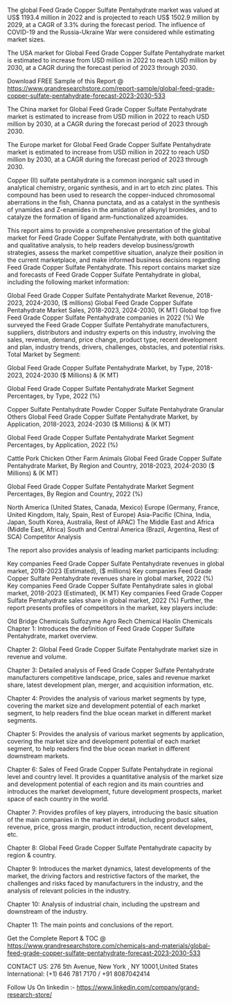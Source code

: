
The global Feed Grade Copper Sulfate Pentahydrate market was valued at US$ 1193.4 million in 2022 and is projected to reach US$ 1502.9 million by 2029, at a CAGR of 3.3% during the forecast period. The influence of COVID-19 and the Russia-Ukraine War were considered while estimating market sizes.

The USA market for Global Feed Grade Copper Sulfate Pentahydrate market is estimated to increase from USD million in 2022 to reach USD million by 2030, at a CAGR during the forecast period of 2023 through 2030.

Download FREE Sample of this Report @ https://www.grandresearchstore.com/report-sample/global-feed-grade-copper-sulfate-pentahydrate-forecast-2023-2030-533

The China market for Global Feed Grade Copper Sulfate Pentahydrate market is estimated to increase from USD million in 2022 to reach USD million by 2030, at a CAGR during the forecast period of 2023 through 2030.

The Europe market for Global Feed Grade Copper Sulfate Pentahydrate market is estimated to increase from USD million in 2022 to reach USD million by 2030, at a CAGR during the forecast period of 2023 through 2030.

Copper (II) sulfate pentahydrate is a common inorganic salt used in analytical chemistry, organic synthesis, and in art to etch zinc plates. This compound has been used to research the copper-induced chromosomal aberrations in the fish, Channa punctata, and as a catalyst in the synthesis of ynamides and Z-enamides in the amidation of alkynyl bromides, and to catalyze the formation of ligand arm-functionalized azoamides.

This report aims to provide a comprehensive presentation of the global market for Feed Grade Copper Sulfate Pentahydrate, with both quantitative and qualitative analysis, to help readers develop business/growth strategies, assess the market competitive situation, analyze their position in the current marketplace, and make informed business decisions regarding Feed Grade Copper Sulfate Pentahydrate. This report contains market size and forecasts of Feed Grade Copper Sulfate Pentahydrate in global, including the following market information:

Global Feed Grade Copper Sulfate Pentahydrate Market Revenue, 2018-2023, 2024-2030, ($ millions)
Global Feed Grade Copper Sulfate Pentahydrate Market Sales, 2018-2023, 2024-2030, (K MT)
Global top five Feed Grade Copper Sulfate Pentahydrate companies in 2022 (%)
We surveyed the Feed Grade Copper Sulfate Pentahydrate manufacturers, suppliers, distributors and industry experts on this industry, involving the sales, revenue, demand, price change, product type, recent development and plan, industry trends, drivers, challenges, obstacles, and potential risks. Total Market by Segment:

Global Feed Grade Copper Sulfate Pentahydrate Market, by Type, 2018-2023, 2024-2030 ($ Millions) & (K MT)

Global Feed Grade Copper Sulfate Pentahydrate Market Segment Percentages, by Type, 2022 (%)

Copper Sulfate Pentahydrate Powder
Copper Sulfate Pentahydrate Granular
Others
Global Feed Grade Copper Sulfate Pentahydrate Market, by Application, 2018-2023, 2024-2030 ($ Millions) & (K MT)

Global Feed Grade Copper Sulfate Pentahydrate Market Segment Percentages, by Application, 2022 (%)

Cattle
Pork
Chicken
Other Farm Animals
Global Feed Grade Copper Sulfate Pentahydrate Market, By Region and Country, 2018-2023, 2024-2030 ($ Millions) & (K MT)

Global Feed Grade Copper Sulfate Pentahydrate Market Segment Percentages, By Region and Country, 2022 (%)

North America (United States, Canada, Mexico)
Europe (Germany, France, United Kingdom, Italy, Spain, Rest of Europe)
Asia-Pacific (China, India, Japan, South Korea, Australia, Rest of APAC)
The Middle East and Africa (Middle East, Africa)
South and Central America (Brazil, Argentina, Rest of SCA)
Competitor Analysis

The report also provides analysis of leading market participants including:

Key companies Feed Grade Copper Sulfate Pentahydrate revenues in global market, 2018-2023 (Estimated), ($ millions)
Key companies Feed Grade Copper Sulfate Pentahydrate revenues share in global market, 2022 (%)
Key companies Feed Grade Copper Sulfate Pentahydrate sales in global market, 2018-2023 (Estimated), (K MT)
Key companies Feed Grade Copper Sulfate Pentahydrate sales share in global market, 2022 (%)
Further, the report presents profiles of competitors in the market, key players include:

Old Bridge Chemicals
Sulfozyme Agro
Rech Chemical
Haolin Chemicals
Chapter 1: Introduces the definition of Feed Grade Copper Sulfate Pentahydrate, market overview.

Chapter 2: Global Feed Grade Copper Sulfate Pentahydrate market size in revenue and volume.

Chapter 3: Detailed analysis of Feed Grade Copper Sulfate Pentahydrate manufacturers competitive landscape, price, sales and revenue market share, latest development plan, merger, and acquisition information, etc.

Chapter 4: Provides the analysis of various market segments by type, covering the market size and development potential of each market segment, to help readers find the blue ocean market in different market segments.

Chapter 5: Provides the analysis of various market segments by application, covering the market size and development potential of each market segment, to help readers find the blue ocean market in different downstream markets.

Chapter 6: Sales of Feed Grade Copper Sulfate Pentahydrate in regional level and country level. It provides a quantitative analysis of the market size and development potential of each region and its main countries and introduces the market development, future development prospects, market space of each country in the world.

Chapter 7: Provides profiles of key players, introducing the basic situation of the main companies in the market in detail, including product sales, revenue, price, gross margin, product introduction, recent development, etc.

Chapter 8: Global Feed Grade Copper Sulfate Pentahydrate capacity by region & country.

Chapter 9: Introduces the market dynamics, latest developments of the market, the driving factors and restrictive factors of the market, the challenges and risks faced by manufacturers in the industry, and the analysis of relevant policies in the industry.

Chapter 10: Analysis of industrial chain, including the upstream and downstream of the industry.

Chapter 11: The main points and conclusions of the report.

Get the Complete Report & TOC @ https://www.grandresearchstore.com/chemicals-and-materials/global-feed-grade-copper-sulfate-pentahydrate-forecast-2023-2030-533

CONTACT US:
276 5th Avenue, New York , NY 10001,United States
International: (+1) 646 781 7170 / +91 8087042414

Follow Us On linkedin :- https://www.linkedin.com/company/grand-research-store/
